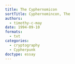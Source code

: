 ```yaml
---
title: The Cyphernomicon
sortTitle: Cyphernomincon, The
authors:
  - timothy-c-may
date: 1994-09-10
formats:
  - txt
categories:
  - cryptography
  - Cypherpunk
doctype: essay
---
```

